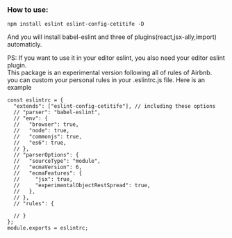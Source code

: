 ### How to use:
`npm install eslint eslint-config-cetitife -D`  

And you will install babel-eslint and three of plugins(react,jsx-ally,import) automaticly.  

PS: If you want to use it in your editor eslint, you also need your editor eslint plugin.  
    This package is an experimental version following all of rules of Airbnb.  
    you can custom your personal rules in your .eslintrc.js file. Here is an example
```
const eslintrc = {
  "extends": ["eslint-config-cetitife"], // including these options
  // "parser": "babel-eslint",
  // "env": {
  //   "browser": true,
  //   "node": true,
  //   "commonjs": true,
  //   "es6": true,
  // },
  // "parserOptions": {
  //   "sourceType": "module",
  //   "ecmaVersion": 6,
  //   "ecmaFeatures": {
  //     "jsx": true,
  //     "experimentalObjectRestSpread": true,
  //   },
  // },
  // "rules": {

  // }
};
module.exports = eslintrc;
```